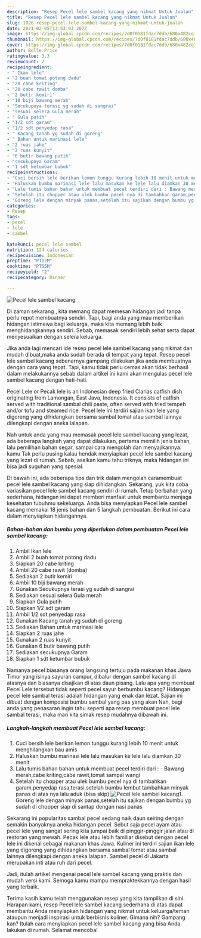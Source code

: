 ```yaml
---
description: "Resep Pecel lele sambel kacang yang nikmat Untuk Jualan"
title: "Resep Pecel lele sambel kacang yang nikmat Untuk Jualan"
slug: 1026-resep-pecel-lele-sambel-kacang-yang-nikmat-untuk-jualan
date: 2021-02-05T13:53:03.207Z
image: https://img-global.cpcdn.com/recipes/7d0f0181fdac7ddb/680x482cq70/pecel-lele-sambel-kacang-foto-resep-utama.jpg
thumbnail: https://img-global.cpcdn.com/recipes/7d0f0181fdac7ddb/680x482cq70/pecel-lele-sambel-kacang-foto-resep-utama.jpg
cover: https://img-global.cpcdn.com/recipes/7d0f0181fdac7ddb/680x482cq70/pecel-lele-sambel-kacang-foto-resep-utama.jpg
author: Belle Price
ratingvalue: 3.3
reviewcount: 7
recipeingredient:
- " Ikan lele"
- "2 buah tomat potong dadu"
- "20 cabe kriting"
- "20 cabe rawit domba"
- "2 butir kemiri"
- "10 biji bawang merah"
- "Secukupnya terasi yg sudah di sangrai"
- "sesuai selera Gula merah"
- " Gula putih"
- "1/2 sdt garam"
- "1/2 sdt penyedap rasa"
- " Kacang tanah yg sudah di goreng"
- " Bahan untuk marinasi lele"
- "2 ruas jahe"
- "2 ruas kunyit"
- "6 butir bawang putih"
- "secukupnya Garam"
- "1 sdt ketumbar bubuk"
recipeinstructions:
- "Cuci bersih lele berikan lemon tunggu kurang lebih 10 menit untuk menghilangkan bau amis"
- "Haluskan bumbu marinasi lele lalu masukan ke lele lalu diamkan 30 menit"
- "Lalu tumis bahan bahan untuk membuat pecel terdiri dari : Bawang merah,cabe kriting,cabe rawit,tomat sampai wangi"
- "Setelah itu chopper atau ulek bumbu pecel nya di tambahkan garam,penyedap rasa,terasi,setelah bumbu lembut tambahkan minyak panas di atas nya lalu aduk (bisa skip)"
- "Goreng lele dengan minyak panas,setelah itu sajikan dengan bumbu yg sudah di chopper siap di santap dengan nasi panas"
categories:
- Resep
tags:
- pecel
- lele
- sambel

katakunci: pecel lele sambel 
nutrition: 124 calories
recipecuisine: Indonesian
preptime: "PT12M"
cooktime: "PT55M"
recipeyield: "2"
recipecategory: Dinner

---
```



![Pecel lele sambel kacang](https://img-global.cpcdn.com/recipes/7d0f0181fdac7ddb/680x482cq70/pecel-lele-sambel-kacang-foto-resep-utama.jpg)

Di zaman  sekarang , kita memang dapat memesan hidangan jadi tanpa perlu repot membuatnya sendiri. Tapi, bagi anda yang mau memberikan hidangan istimewa bagi keluarga, maka kita memang lebih baik menghidangkannya sendiri. Sebab, memasak sendiri lebih sehat serta dapat menyesuaikan dengan selera keluarga.

Jika anda lagi mencari ide resep pecel lele sambel kacang yang nikmat dan mudah dibuat,maka anda sudah berada di tempat yang tepat. Resep pecel lele sambel kacang  sebenarnya gampang dilakukan jika anda membuatnya dengan cara yang tepat. Tapi, kamu tidak perlu cemas akan tidak berhasil dalam melakukannya 
sebab dalam artikel ini kami akan mengulas pecel lele sambel kacang dengan hati-hati.  

Pecel Lele or Pecak lele is an Indonesian deep fried Clarias catfish dish originating from Lamongan, East Java, Indonesia. It consists of catfish served with traditional sambal chili paste, often served with fried tempeh and/or tofu and steamed rice. Pecel lele ini terdiri sajian ikan lele yang digoreng yang dihidangkan bersama sambal tomat atau sambal lainnya dilengkapi dengan aneka lalapan.

Nah untuk anda yang mau memasak pecel lele sambel kacang yang lezat, ada beberapa langkah yang dapat dilakukan, pertama memilih jenis bahan, lalu pemilihan bahan segar, sampai cara mengolah dan menyajikannya. kamu Tak perlu pusing kalau hendak menyiapkan pecel lele sambel kacang yang lezat di rumah. Sebab, asalkan kamu  tahu triknya, maka hidangan ini bisa jadi suguhan yang spesial.

Di bawah ini, ada beberapa tips dan trik dalam mengolah caramembuat pecel lele sambel kacang yang siap dihidangkan. Sekarang, yuk kita coba variasikan pecel lele sambel kacang sendiri di rumah. Tetap berbahan yang sederhana, hidangan ini dapat memberi manfaat untuk membantu menjaga kesehatan tubuhmu sekeluarga. Anda bisa menyiapkan Pecel lele sambel kacang memakai 18 jenis bahan dan 5 langkah pembuatan. Berikut ini cara dalam menyiapkan hidangannya.

<!--inarticleads1-->

##### Bahan-bahan dan bumbu yang diperlukan dalam pembuatan Pecel lele sambel kacang:

1. Ambil  Ikan lele
1. Ambil 2 buah tomat potong dadu
1. Siapkan 20 cabe kriting
1. Ambil 20 cabe rawit (domba)
1. Sediakan 2 butir kemiri
1. Ambil 10 biji bawang merah
1. Gunakan Secukupnya terasi yg sudah di sangrai
1. Sediakan sesuai selera Gula merah
1. Siapkan  Gula putih
1. Siapkan 1/2 sdt garam
1. Ambil 1/2 sdt penyedap rasa
1. Gunakan  Kacang tanah yg sudah di goreng
1. Sediakan  Bahan untuk marinasi lele
1. Siapkan 2 ruas jahe
1. Gunakan 2 ruas kunyit
1. Gunakan 6 butir bawang putih
1. Sediakan secukupnya Garam
1. Siapkan 1 sdt ketumbar bubuk


Namanya pecel biasanya orang langsung tertuju pada makanan khas Jawa Timur yang isinya sayuran campur, dibalur dengan sambel kacang di atasnya dan biasanya disajikan di atas daun pisang. Lalu apa yang membuat Pecel Lele tersebut tidak seperti pecel sayur berbumbu kacang? Hidangan pecel lele sambal terasi adalah hidangan yang enak dan lezat. Sajian ini dibuat dengan komposisi bumbu sambal yang pas yang akan Nah, bagi anda yang penasaran ingin tahu seperti apa resep membuat pecel lele sambal terasi, maka mari kita simak resep mudahnya dibawah ini. 

<!--inarticleads2-->

##### Langkah-langkah membuat Pecel lele sambel kacang:

1. Cuci bersih lele berikan lemon tunggu kurang lebih 10 menit untuk menghilangkan bau amis
1. Haluskan bumbu marinasi lele lalu masukan ke lele lalu diamkan 30 menit
1. Lalu tumis bahan bahan untuk membuat pecel terdiri dari : - Bawang merah,cabe kriting,cabe rawit,tomat sampai wangi
1. Setelah itu chopper atau ulek bumbu pecel nya di tambahkan garam,penyedap rasa,terasi,setelah bumbu lembut tambahkan minyak panas di atas nya lalu aduk (bisa skip)
<img src="//assets-global.cpcdn.com/assets/icons/button_play-2c75c40dde080a61004c1f40b05d8f140eaff45d7e9e6481dc71c63d2e7c4909.png" alt="Pecel lele sambel kacang">1. Goreng lele dengan minyak panas,setelah itu sajikan dengan bumbu yg sudah di chopper siap di santap dengan nasi panas


Sekarang ini popularitas sambal pecel sedang naik daun seiring dengan semakin banyaknya aneka hidangan pecel. Sebut saja pecel ayam atau pecel lele yang sangat sering kita jumpai baik di pinggir-pinggir jalan atau di restoran yang mewah. Pecak lele atau lebih familiar disebut dengan pecel lele ini dikenal sebagai makanan khas Jawa. Kuliner ini terdiri sajian ikan lele yang digoreng yang dihidangkan bersama sambal tomat atau sambal lainnya dilengkapi dengan aneka lalapan. Sambel pecel di Jakarta merupakan inti atau ruh dari pecel. 

Jadi, itulah artikel mengenai  pecel lele sambel kacang  yang praktis dan mudah versi kami. Semoga kamu mampu mempraktekkannya dengan hasil yang terbaik. 

Terima kasih kamu telah menggunakan resep yang kita tampilkan di sini. Harapan kami, resep  Pecel lele sambel kacang sederhana di atas dapat membantu Anda menyiapkan hidangan yang nikmat untuk keluarga/teman ataupun menjadi inspirasi untuk berbisnis kuliner. Gimana nih? Gampang kan? Itulah cara menyiapkan pecel lele sambel kacang yang bisa Anda lakukan di rumah. Selamat mencoba!


